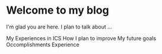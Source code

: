 # Welcome to my blog

I'm glad you are here. I plan to talk about ...

  My Experiences in ICS
  How I plan to improve
  My future goals
  Occomplishments
  Experience
